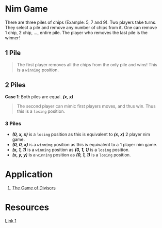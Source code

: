 # Nim Game
There are three piles of chips (Example: 5, 7 and 9). Two players take turns. They select a pile and remove any number of chips from it. One can remove 1 chip, 2 chip, ..., entire pile. The player who removes the last pile is the winner!

## 1 Pile

> The first player removes all the chips from the only pile and wins! This is a `winning` position.

## 2 Piles

**Case 1**: Both piles are equal. ***(x, x)*** 

> The second player can mimic first players moves, and thus win. Thus this is a `losing` position.

### 3 Piles

- ***(0, x, x)*** is a `losing` position as this is equivalent to ***(x, x)*** 2 player nim game.
- ***(0, 0, x)*** is a `winning` position as this is equivalent to a 1 player nim game.
- ***(x, 1, 1)*** is a `winning` position as ***(0, 1, 1)*** is a `losing` position.
- ***(x, y, y)*** is a `winning` position as ***(0, 1, 1)*** is a `losing` position.

# Application
1. [The Game of Divisors](https://www.hackerrank.com/contests/codekar-3/challenges/the-game-of-divisors-1/problem)

# Resources
[Link 1](https://codeforces.com/blog/entry/66040?#comment-505669)